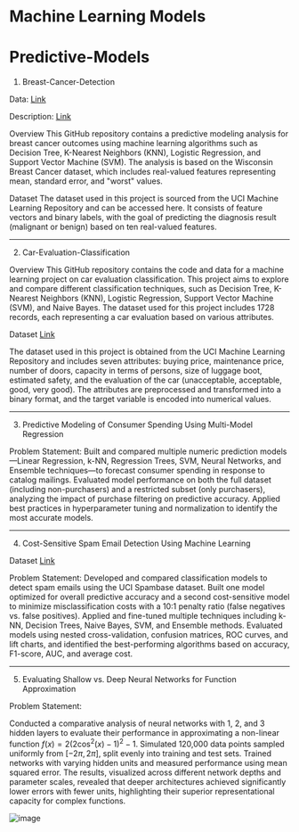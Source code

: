 # Machine Learning Models 

# Predictive-Models

1. Breast-Cancer-Detection

Data: [Link](https://archive.ics.uci.edu/ml/machine-learning-databases/breast-cancer-wisconsin/wdbc.data)

Description: [Link](https://archive.ics.uci.edu/ml/machine-learning-databases/breast-cancer-wisconsin/wdbc.names)

Overview
This GitHub repository contains a predictive modeling analysis for breast cancer outcomes using machine learning algorithms such as Decision Tree, K-Nearest Neighbors (KNN), Logistic Regression, and Support Vector Machine (SVM). The analysis is based on the Wisconsin Breast Cancer dataset, which includes real-valued features representing mean, standard error, and "worst" values.

Dataset
The dataset used in this project is sourced from the UCI Machine Learning Repository and can be accessed here. It consists of feature vectors and binary labels, with the goal of predicting the diagnosis result (malignant or benign) based on ten real-valued features.


---
2. Car-Evaluation-Classification

Overview
This GitHub repository contains the code and data for a machine learning project on car evaluation classification. This project aims to explore and compare different classification techniques, such as Decision Tree, K-Nearest Neighbors (KNN), Logistic Regression, Support Vector Machine (SVM), and Naive Bayes. The dataset used for this project includes 1728 records, each representing a car evaluation based on various attributes.

Dataset [Link](http://archive.ics.uci.edu/ml/datasets/Car+Evaluation)

The dataset used in this project is obtained from the UCI Machine Learning Repository and includes seven attributes: buying price, maintenance price, number of doors, capacity in terms of persons, size of luggage boot, estimated safety, and the evaluation of the car (unacceptable, acceptable, good, very good). The attributes are preprocessed and transformed into a binary format, and the target variable is encoded into numerical values.


---
3. Predictive Modeling of Consumer Spending Using Multi-Model Regression

Problem Statement:
Built and compared multiple numeric prediction models—Linear Regression, k-NN, Regression Trees, SVM, Neural Networks, and Ensemble techniques—to forecast consumer spending in response to catalog mailings. Evaluated model performance on both the full dataset (including non-purchasers) and a restricted subset (only purchasers), analyzing the impact of purchase filtering on predictive accuracy. Applied best practices in hyperparameter tuning and normalization to identify the most accurate models.

---
4. Cost-Sensitive Spam Email Detection Using Machine Learning

Dataset [Link](https://archive.ics.uci.edu/dataset/94/spambase)

Problem Statement:
Developed and compared classification models to detect spam emails using the UCI Spambase dataset. Built one model optimized for overall predictive accuracy and a second cost-sensitive model to minimize misclassification costs with a 10:1 penalty ratio (false negatives vs. false positives). Applied and fine-tuned multiple techniques including k-NN, Decision Trees, Naive Bayes, SVM, and Ensemble methods. Evaluated models using nested cross-validation, confusion matrices, ROC curves, and lift charts, and identified the best-performing algorithms based on accuracy, F1-score, AUC, and average cost.


---
5. Evaluating Shallow vs. Deep Neural Networks for Function Approximation


Problem Statement:

Conducted a comparative analysis of neural networks with 1, 2, and 3 hidden layers to evaluate their performance in approximating a non-linear function $f(x) = 2(2\cos^2(x) - 1)^2 - 1$. Simulated 120,000 data points sampled uniformly from $[-2\pi, 2\pi]$, split evenly into training and test sets. Trained networks with varying hidden units and measured performance using mean squared error. The results, visualized across different network depths and parameter scales, revealed that deeper architectures achieved significantly lower errors with fewer units, highlighting their superior representational capacity for complex functions.

![image](https://github.com/user-attachments/assets/3db37477-84e6-4a6a-9da6-2516a3d64cf5)

